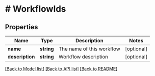 # # WorkflowIds

## Properties

Name | Type | Description | Notes
------------ | ------------- | ------------- | -------------
**name** | **string** | The name of this workflow | [optional]
**description** | **string** | Workflow description | [optional]

[[Back to Model list]](../../../README.md#models) [[Back to API list]](../../../README.md#endpoints) [[Back to README]](../../../README.md)
